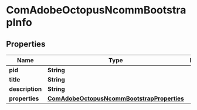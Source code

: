 
# ComAdobeOctopusNcommBootstrapInfo

## Properties
Name | Type | Description | Notes
------------ | ------------- | ------------- | -------------
**pid** | **String** |  |  [optional]
**title** | **String** |  |  [optional]
**description** | **String** |  |  [optional]
**properties** | [**ComAdobeOctopusNcommBootstrapProperties**](ComAdobeOctopusNcommBootstrapProperties.md) |  |  [optional]



